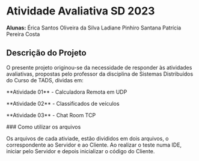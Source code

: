 # Atividade Avaliativa SD 2023 
**Alunas:** Érica Santos Oliveira da Silva
        Ladiane Pinhiro Santana
        Patrícia Pereira Costa
## Descrição do Projeto
<p>O presente projeto originou-se da necessidade de responder às atividades avaliativas, propostas pelo professor da disciplina de Sistemas Distribuídos do Curso de TADS, dividas em:</p>
<p>**Atividade 01** - Calculadora Remota em UDP</p>
<p>**Atividade 02** - Classificados de veículos</p>
<p>**Atividade 03** - Chat Room TCP</p>
### Como utilizar os arquivos
<p>Os arquivos de cada ativiade, estão divididos em dois arquivos, o correspondente ao Servidor e ao Cliente. Ao realizar o teste numa IDE, iniciar pelo Servidor e depois inicializar o código do Cliente.</p>